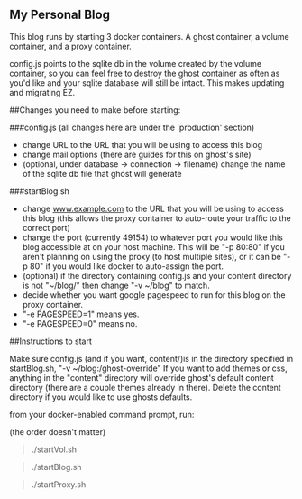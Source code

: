My Personal Blog
-----
This blog runs by starting 3 docker containers.  A ghost container, a volume container, and a proxy container.

config.js points to the sqlite db in the volume created by the volume container, so you can feel free to destroy the ghost container as often as you'd like and your sqlite database will still be intact. This makes updating and migrating EZ.

##Changes you need to make before starting:

###config.js
(all changes here are under the 'production' section)
- change URL to the URL that you will be using to access this blog
- change mail options (there are guides for this on ghost's site)
- (optional, under database -> connection -> filename) change the name of the sqlite db file that ghost will generate
 
###startBlog.sh
- change www.example.com to the URL that you will be using to access this blog (this allows the proxy container to auto-route your traffic to the correct port)
- change the port (currently 49154) to whatever port you would like this blog accessible at on your host machine.  This will be "-p 80:80" if you aren't planning on using the proxy (to host multiple sites), or it can be "-p 80" if you would like docker to auto-assign the port.
- (optional) if the directory containing config.js and your content directory is not "~/blog/" then change "-v ~/blog" to match.
- decide whether you want google pagespeed to run for this blog on the proxy container.
- "-e PAGESPEED=1" means yes.
- "-e PAGESPEED=0" means no.


##Instructions to start

Make sure config.js (and if you want, content/)is in the directory specified in startBlog.sh, "-v ~/blog:/ghost-override"
If you want to add themes or css, anything in the "content" directory will override ghost's default content directory (there are a couple themes already in there). Delete the content directory if you would like to use ghosts defaults.


from your docker-enabled command prompt, run:

(the order doesn't matter)
>./startVol.sh

>./startBlog.sh

>./startProxy.sh


